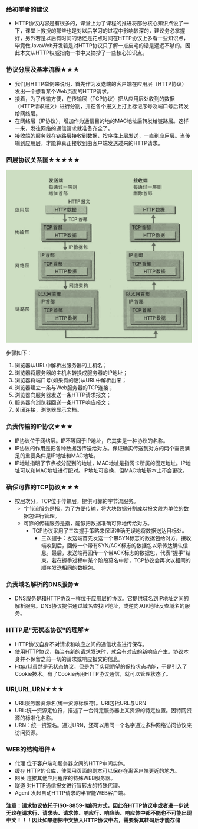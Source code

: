 ### 给初学者的建议

* HTTP协议内容是有很多的，课堂上为了课程的推进将部分核心知识点说了一下，课堂上教授的那些也是对以后学习的过程中影响较深的，建议务必掌握好，另外若是以后有时间的话还是花点时间在HTTP协议上多看一些知识点，毕竟做JavaWeb开发若是对HTTP协议只了解一点皮毛的话是远远不够的。因此本文从HTTP权威指南一书中又摘抄了一些核心知识点。

### 协议分层及基本流程★★★

- 我们用HTTP举例来说明，首先作为发送端的客户端在应用层（HTTP协议）发出一个想看某个Web页面的HTTP请求。
- 接着，为了传输方便，在传输层（TCP协议）把从应用层处收到的数据（HTTP请求报文）进行分割，并在各个报文上打上标记序号及端口号后转发给网络层。
- 在网络层（IP协议），增加作为通信目的地的MAC地址后转发给链路层。这样一来，发往网络的通信请求就准备齐全了。
- 接收端的服务器在链路层接收到数据，按序往上层发送，一直到应用层。当传输到应用层，才能算真正接收到由客户端发送过来的HTTP请求。

### 四层协议关系图★★★★★

![protocl](../images/protocl.png)

步骤如下：

1. 浏览器从URL中解析出服务器的主机名；
2. 浏览器将服务器的主机名转换成服务器的IP地址；
3. 浏览器将端口号(如果有的话)从URL中解析出来；
4. 浏览器建立一条与Web服务器的TCP连接；
5. 浏览器向服务器发送一条HTTP请求报文；
6. 服务器向浏览器回送一条HTTP响应报文；
7. 关闭连接，浏览器显示文档。

### 负责传输的IP协议★★★

- IP协议位于网络层。IP不等同于IP地址，它其实是一种协议的名称。
- IP协议的作用是把各种数据包传送给对方。保证确实传送到对方的两个需要满足的重要条件是IP地址和MAC地址。
- IP地址指明了节点被分配到的地址，MAC地址是指网卡所属的固定地址。IP地址可以和MAC地址进行配对。IP地址可变换，但MAC地址基本上不会更改。

### 确保可靠的TCP协议★★★

- 按层次分，TCP位于传输层，提供可靠的字节流服务。
  - 字节流服务是指，为了方便传输，将大块数据分割成以报文段为单位的数据包进行管理。
  - 可靠的传输服务是指，能够把数据准确可靠地传给对方。
    - TCP协议采用了三次握手策略来保证准确无误地将数据送达目标处。
      - 三次握手：发送端首先发送一个带SYN标志的数据包给对方，接收端收到后，回传一个带有SYN/ACK标志的数据包以示传达确认信息。最后，发送端再回传一个带ACK标志的数据包，代表"握手"结束。若在握手过程中某个阶段莫名中断，TCP协议会再次以相同的顺序发送相同的数据包。

### 负责域名解析的DNS服务★

- DNS服务是和HTTP协议一样位于应用层的协议。它提供域名到IP地址之间的解析服务。DNS协议提供通过域名查找IP地址，或逆向从IP地址反查域名的服务。

### HTTP是"无状态协议"的理解★

- HTTP协议自身不对请求和响应之间的通信状态进行保存。
- 使用HTTP协议，每当有新的请求发送时，就会有对应的新响应产生。协议本身并不保留之前一切的请求或响应报文的信息。
- Http/1.1虽然是无状态协议，但是为了实现期望的保持状态功能，于是引入了Cookie技术。有了Cookie再用HTTP协议通信，就可以管理状态了。

### URI,URL,URN★★★

- URI:服务器资源名(统一资源标识符)。URI包括URL与URN
- URL:统一资源定位符，描述了一台特定服务器上某资源的特定位置。因特网资源的标准化名称。
- URN：统一资源名。通过URN，还可以用同一个名字通过多种网络访问协议来访问资源。

### WEB的结构组件★

- 代理 位于客户端和服务器之间的HTTP中间实体。
- 缓存 HTTP的仓库，使常用页面的副本可以保存在离客户端更近的地方。
- 网关 连接其他应用程序的特殊WEB服务器。
- 隧道 对HTTP通信报文进行盲转发的特殊代理。
- Agent 发起自动HTTP请求的半智能WEB客户端。

**注意：请求协议依托于ISO-8859-1编码方式，因此在HTTP协议中或者进一步说无论在请求行、请求头、请求体、响应行、响应头、响应体中都不能也不可能出现中文！！！因此如果想把中文放入HTTP协议中去，需要将其转码后才能存储** 